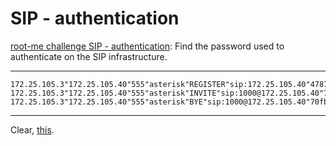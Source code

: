 # SIP - authentication

[root-me challenge SIP - authentication](https://www.root-me.org/en/Challenges/Network/SIP-authentication-103): Find the password used to authenticate on the SIP infrastructure.

----

```text
172.25.105.3"172.25.105.40"555"asterisk"REGISTER"sip:172.25.105.40"4787f7ce""""PLAIN"1234
172.25.105.3"172.25.105.40"555"asterisk"INVITE"sip:1000@172.25.105.40"70fbfdae""""MD5"aa533f6efa2b2abac675c1ee6cbde327
172.25.105.3"172.25.105.40"555"asterisk"BYE"sip:1000@172.25.105.40"70fbfdae""""MD5"0b306e9db1f819dd824acf3227b60e07
```

----

Clear, [this](https://repository.root-me.org/R%C3%A9seau/EN%20-%20Blackhat%20USA%2006%20Hacking%20VOIP%20exposed.pdf).
